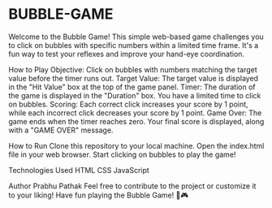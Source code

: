 # BUBBLE-GAME
Welcome to the Bubble Game! This simple web-based game challenges you to click on bubbles with specific numbers within a limited time frame. It's a fun way to test your reflexes and improve your hand-eye coordination.

How to Play
Objective: Click on bubbles with numbers matching the target value before the timer runs out.
Target Value: The target value is displayed in the "Hit Value" box at the top of the game panel.
Timer: The duration of the game is displayed in the "Duration" box. You have a limited time to click on bubbles.
Scoring: Each correct click increases your score by 1 point, while each incorrect click decreases your score by 1 point.
Game Over: The game ends when the timer reaches zero. Your final score is displayed, along with a "GAME OVER" message.

How to Run
Clone this repository to your local machine.
Open the index.html file in your web browser.
Start clicking on bubbles to play the game!

Technologies Used
HTML
CSS
JavaScript

Author
Prabhu Pathak 
Feel free to contribute to the project or customize it to your liking! Have fun playing the Bubble Game! 🎈🎮
